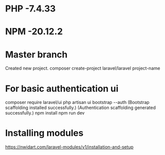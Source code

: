 # PHP -7.4.33
# NPM -20.12.2

# Master branch
Created new project.
composer create-project laravel/laravel project-name

# For basic authentication ui
composer require laravel/ui
php artisan ui bootstrap --auth
(Bootstrap scaffolding installed successfully.)
(Authentication scaffolding generated successfully.)
npm install
npm run dev

# Installing modules
https://nwidart.com/laravel-modules/v1/installation-and-setup

